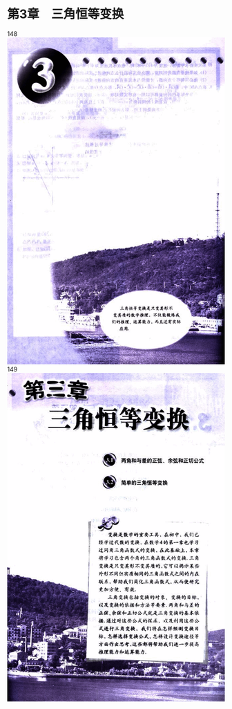 # 第3章　三角恒等变换


148
![148](../../book/人教版高中数学A版必修4/人教版高中数学A版必修4_148.png)
149
![149](../../book/人教版高中数学A版必修4/人教版高中数学A版必修4_149.png)
